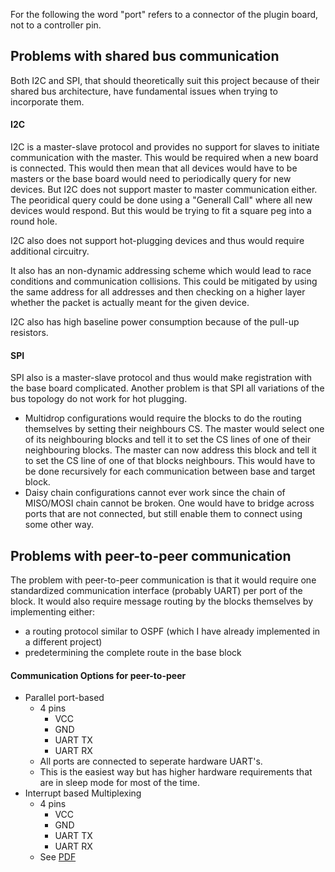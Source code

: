 
For the following the word "port" refers to a connector of the plugin board, not to a controller pin.

## Problems with shared bus communication

Both I2C and SPI, that should theoretically suit this project because of their shared bus architecture, have fundamental issues when trying to incorporate them.

#### I2C

I2C is a master-slave protocol and provides no support for slaves to initiate communication with the master.
This would be required when a new board is connected.
This would then mean that all devices would have to be masters or the base board would need to periodically query for new devices.
But I2C does not support master to master communication either.
The peoridical query could be done using a "Generall Call" where all new devices would respond.
But this would be trying to fit a square peg into a round hole.

I2C also does not support hot-plugging devices and thus would require additional circuitry.

It also has an non-dynamic addressing scheme which would lead to race conditions and communication collisions.
This could be mitigated by using the same address for all addresses and then checking on a higher layer whether the packet is actually meant for the given device.

I2C also has high baseline power consumption because of the pull-up resistors. 

#### SPI

SPI also is a master-slave protocol and thus would make registration with the base board complicated.
Another problem is that SPI all variations of the bus topology do not work for hot plugging.
- Multidrop configurations would require the blocks to do the routing themselves by setting their neighbours CS.
  The master would select one of its neighbouring blocks and tell it to set the CS lines of one of their neighbouring blocks.
  The master can now address this block and tell it to set the CS line of one of that blocks neighbours.
  This would have to be done recursively for each communication between base and target block.
- Daisy chain configurations cannot ever work since the chain of MISO/MOSI chain cannot be broken.
  One would have to bridge across ports that are not connected, but still enable them to connect using some other way.

## Problems with peer-to-peer communication

The problem with peer-to-peer communication is that it would require one standardized communication interface (probably UART) per port of the block.
It would also require message routing by the blocks themselves by implementing either:
- a routing protocol similar to OSPF (which I have already implemented in a different project)
- predetermining the complete route in the base block

#### Communication Options for peer-to-peer

- Parallel port-based
  - 4 pins
    - VCC
    - GND
    - UART TX
    - UART RX
  - All ports are connected to seperate hardware UART's.
  - This is the easiest way but has higher hardware requirements that are in sleep mode for most of the time.
- Interrupt based Multiplexing
  - 4 pins
    - VCC
    - GND
    - UART TX
    - UART RX
  - See [PDF](https://github.com/davirieser/BlocklyMorph/blob/dd45b4aaba8524e23da5adf29cdbead551775158/TeX/build/default/default.pdf) 
